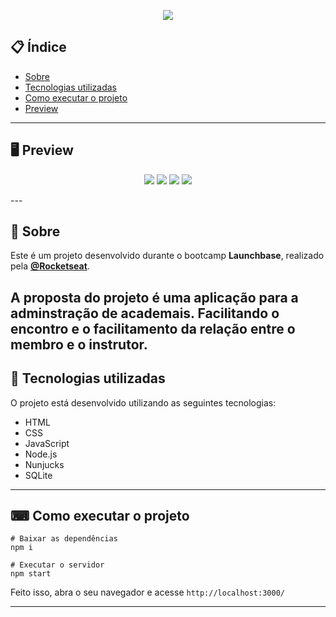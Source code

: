 <p align="center">
  <img src="https://storage.googleapis.com/golden-wind/bootcamp-launchbase/logo.png" >
</p>

<div align="center">

</div>

## 📋 Índice

- [Sobre](#-Sobre)
- [Tecnologias utilizadas](#-Tecnologias-utilizadas)
- [Como executar o projeto](#-Como-executar-o-projeto)
- [Preview](#-Preview)

---

## 🖥 Preview 

<p align="center">
  <img src="https://ik.imagekit.io/uafxvegvbr1/gym1_hlbV2g7jF.jpg" >
  <img src="https://ik.imagekit.io/uafxvegvbr1/Screenshot_3_0S2qJaoB_.jpg">
  <img src="https://ik.imagekit.io/uafxvegvbr1/Screenshot_1_1ThRm1Q9Y.jpg">
  <img src="https://ik.imagekit.io/uafxvegvbr1/Screenshot_4_-802lS1baq.jpg">
</p>
---

## 📖 Sobre 

Este é um projeto desenvolvido durante o bootcamp **Launchbase**, realizado pela **[@Rocketseat](https://github.com/Rocketseat)**.

A proposta do projeto é uma aplicação para a adminstração de academais. Facilitando o encontro e o facilitamento da relação entre o membro e o instrutor.
--- 

## 🚀 Tecnologias utilizadas

O projeto está desenvolvido utilizando as seguintes tecnologias:

- HTML
- CSS
- JavaScript
- Node.js 
- Nunjucks 
- SQLite 

--- 

## ⌨ Como executar o projeto

```
# Baixar as dependências
npm i

# Executar o servidor
npm start
```

Feito isso, abra o seu navegador e acesse `http://localhost:3000/`

---
